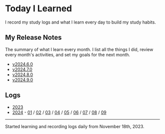 # Today I Learned

I record my study logs and what I learn every day to build my study habits.

## My Release Notes

The summary of what I learn every month. I list all the things I did, review every month's activities, and set my goals for the next month.

- [v2024.6.0](./release-notes/2024-06.md)
- [v2024.7.0](./release-notes/2024-07.md)
- [v2024.8.0](./release-notes/2024-08.md)
- [v2024.9.0](./release-notes/2024-09.md)

## Logs

- [2023](./2023/)
- [2024](./2024/) - [01](./2024/01.md) / [02](./2024/02.md) / [03](./2024/03.md) / [04](./2024/04.md) / [05](./2024/05.md) / [06](./2024/06.md) / [07](./2024/07.md) / [08](./2024/08.md) / [09](./2024/09.md)

---

Started learning and recording logs daily from November 18th, 2023.
